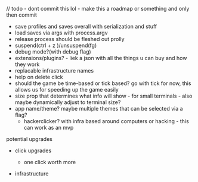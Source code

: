 // todo - dont commit this lol - make this a roadmap or something and only then commit

- save profiles and saves overall with serialization and stuff
- load saves via args with process.argv
- release process should be fleshed out prolly
- suspend(ctrl + z )/unsuspend(fg)
- debug mode?(with debug flag)
- extensions/plugins? - liek a json with all the things u can buy and how they work
- replacable infrastructure names
- help on delete click
- should the game be time-based or tick based? go with tick for now, this allows us for speeding up the game easily
- size prop that determines what info will show - for small terminals - also maybe dynamically adjust to terminal size?
- app name/theme? maybe multiple themes that can be selected via a flag?
  - hackerclicker? with infra based around computers or hacking - this can work as an mvp

potential upgrades

- click upgrades

  - one click worth more

- infrastructure
